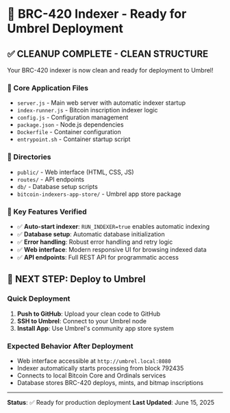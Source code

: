 # 🚀 BRC-420 Indexer - Ready for Umbrel Deployment

## ✅ **CLEANUP COMPLETE - CLEAN STRUCTURE**

Your BRC-420 indexer is now clean and ready for deployment to Umbrel!

### **📁 Core Application Files**
- `server.js` - Main web server with automatic indexer startup
- `index-runner.js` - Bitcoin inscription indexer logic  
- `config.js` - Configuration management
- `package.json` - Node.js dependencies
- `Dockerfile` - Container configuration
- `entrypoint.sh` - Container startup script

### **📂 Directories**
- `public/` - Web interface (HTML, CSS, JS)
- `routes/` - API endpoints
- `db/` - Database setup scripts
- `bitcoin-indexers-app-store/` - Umbrel app store package

### **🔧 Key Features Verified**
- ✅ **Auto-start indexer**: `RUN_INDEXER=true` enables automatic indexing
- ✅ **Database setup**: Automatic database initialization
- ✅ **Error handling**: Robust error handling and retry logic
- ✅ **Web interface**: Modern responsive UI for browsing indexed data
- ✅ **API endpoints**: Full REST API for programmatic access

## 🎯 **NEXT STEP: Deploy to Umbrel**

### **Quick Deployment**
1. **Push to GitHub**: Upload your clean code to GitHub
2. **SSH to Umbrel**: Connect to your Umbrel node
3. **Install App**: Use Umbrel's community app store system

### **Expected Behavior After Deployment**
- Web interface accessible at `http://umbrel.local:8080`
- Indexer automatically starts processing from block 792435
- Connects to local Bitcoin Core and Ordinals services
- Database stores BRC-420 deploys, mints, and bitmap inscriptions

---
**Status**: ✅ Ready for production deployment
**Last Updated**: June 15, 2025
